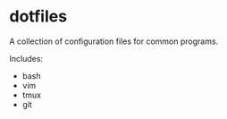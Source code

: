dotfiles
========

A collection of configuration files for common programs.

Includes:
* bash
* vim
* tmux
* git
